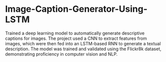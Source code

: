 # Image-Caption-Generator-Using-LSTM
Trained a deep learning model to automatically generate descriptive captions for images. The project used a CNN to extract features from images, which were then fed into an LSTM-based RNN to generate a textual description. The model was trained and validated using the Flickr8k dataset, demonstrating proficiency in computer vision and NLP.
